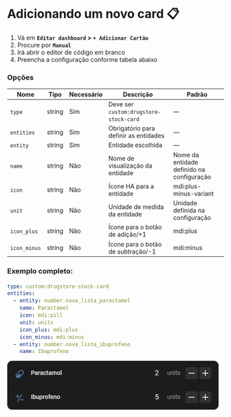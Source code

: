 # Adicionando um novo card 📋

1. Vá em **`Editar dashboard` > `+ Adicionar Cartão`**
2. Procure por **`Manual`**
3. Irá abrir o editor de código em branco
4. Preencha a configuração conforme tabela abaixo
   
### Opções

| Nome          | Tipo    | Necessário | Descrição                              | Padrão                                    |
|---------------|---------|------------|----------------------------------------|-------------------------------------------|
| `type`        | string  | Sim        | Deve ser `custom:drugstore-stock-card` | —                                         |
| `entities`    | string  | Sim        | Obrigatório para definir as entidades  | —                                         |
| `entity`      | string  | Sim        | Entidade escolhida                     | —                                         |
| `name`        | string  | Não        | Nome de visualização da entidade       | Nome da entidade definido na configuração |
| `icon`        | string  | Não        | Ícone HA para a entidade               | mdi:plus-minus-variant                    |
| `unit`        | string  | Não        | Unidade de medida da entidade          | Unidade definida na configuração          |
| `icon_plus`   | string  | Não        | Ícone para o botão de adição/+1        | mdi:plus                                  |
| `icon_minus`  | string  | Não        | Ícone para o botão de subtração/-1     | mdi:minus                                 |


### Exemplo completo:

``` yaml
type: custom:drugstore-stock-card
entities:
  - entity: number.nova_lista_paractamol
    name: Paractamol
    icon: mdi:pill
    unit: units
    icon_plus: mdi:plus
    icon_minus: mdi:minus
  - entity: number.nova_lista_ibuprofeno
    name: Ibuprofeno
```

![Exemplo de cartão pronto](../images/preview_card.png)
